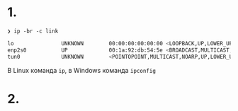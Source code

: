 # 1.


```❯ ip -br -c link```

```bash
lo               UNKNOWN        00:00:00:00:00:00 <LOOPBACK,UP,LOWER_UP> 
enp2s0           UP             00:1a:92:db:54:5e <BROADCAST,MULTICAST,UP,LOWER_UP> 
tun0             UNKNOWN        <POINTOPOINT,MULTICAST,NOARP,UP,LOWER_UP> 
```

В Linux команда ```ip```, в Windows команда ```ipconfig```

# 2.


